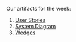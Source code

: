 Our artifacts for the week:

1. [User Stories](link.com)
2. [System Diagram](link.com)
3. [Wedges](https://github.com/Cash-Economy/BMGF/blob/master/Artifacts/Wedges.md)
